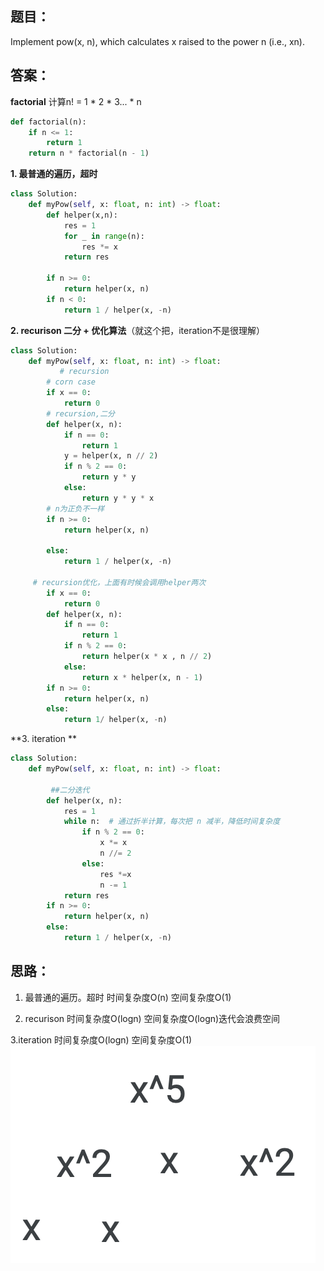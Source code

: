 ## 题目：

Implement pow(x, n), which calculates x raised to the power n (i.e., xn).

## 答案：
**factorial**
计算n! = 1 * 2 * 3... * n
```python
def factorial(n):
    if n <= 1:
        return 1
    return n * factorial(n - 1)

```
**1. 最普通的遍历，超时**
```python
class Solution:
    def myPow(self, x: float, n: int) -> float:
        def helper(x,n):
            res = 1
            for _ in range(n):
                res *= x
            return res
            
        if n >= 0:
            return helper(x, n)
        if n < 0:
            return 1 / helper(x, -n)
```
**2. recurison 二分 + 优化算法**（就这个把，iteration不是很理解）
```python
class Solution:
    def myPow(self, x: float, n: int) -> float:
           # recursion
        # corn case
        if x == 0:
            return 0
        # recursion,二分
        def helper(x, n):
            if n == 0:
                return 1
            y = helper(x, n // 2)
            if n % 2 == 0:
                return y * y
            else:
                return y * y * x
        # n为正负不一样  
        if n >= 0:
            return helper(x, n)
            
        else:
            return 1 / helper(x, -n)
            
     # recursion优化，上面有时候会调用helper两次
        if x == 0:
            return 0
        def helper(x, n):
            if n == 0:
                return 1
            if n % 2 == 0:
                return helper(x * x , n // 2)
            else:
                return x * helper(x, n - 1)
        if n >= 0:
            return helper(x, n)
        else:
            return 1/ helper(x, -n)

```
**3. iteration **
```python
class Solution:
    def myPow(self, x: float, n: int) -> float:
     
         ##二分迭代
        def helper(x, n):
            res = 1
            while n:  # 通过折半计算，每次把 n 减半，降低时间复杂度
                if n % 2 == 0:
                    x *= x
                    n //= 2
                else:
                    res *=x
                    n -= 1
            return res
        if n >= 0:
            return helper(x, n)
        else:
            return 1 / helper(x, -n)

```

## 思路：
1. 最普通的遍历。超时
时间复杂度O(n)
空间复杂度O(1)

2. recurison 
时间复杂度O(logn)
空间复杂度O(logn)迭代会浪费空间


3.iteration
时间复杂度O(logn)
空间复杂度O(1)
![a](https://github.com/SSRRBB/Leetcode/blob/main/Images/390.png)
